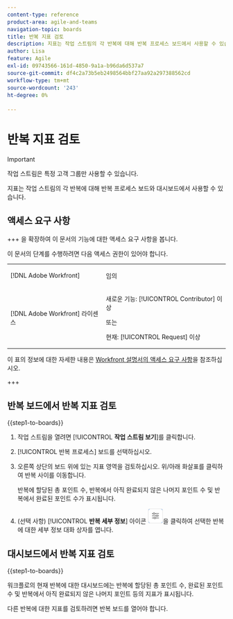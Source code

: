 ```yaml
---
content-type: reference
product-area: agile-and-teams
navigation-topic: boards
title: 반복 지표 검토
description: 지표는 작업 스트림의 각 반복에 대해 반복 프로세스 보드에서 사용할 수 있습니다.
author: Lisa
feature: Agile
exl-id: 09743566-161d-4850-9a1a-b96da6d537a7
source-git-commit: df4c2a73b5eb2498564bbf27aa92a297388562cd
workflow-type: tm+mt
source-wordcount: '243'
ht-degree: 0%

---
```


# 반복 지표 검토

>[!IMPORTANT]
>
>작업 스트림은 특정 고객 그룹만 사용할 수 있습니다.

지표는 작업 스트림의 각 반복에 대해 반복 프로세스 보드와 대시보드에서 사용할 수 있습니다.

## 액세스 요구 사항

+++ 을 확장하여 이 문서의 기능에 대한 액세스 요구 사항을 봅니다.

이 문서의 단계를 수행하려면 다음 액세스 권한이 있어야 합니다.

<table style="table-layout:auto"> 
 <col> 
 <col> 
 <tbody> 
  <tr> 
   <td role="rowheader">[!DNL Adobe Workfront]</td> 
   <td> <p>임의</p> </td> 
  </tr> 
  <tr> 
   <td role="rowheader">[!DNL Adobe Workfront] 라이센스</td> 
   <td> 
   <p>새로운 기능: [!UICONTROL Contributor] 이상</p> 
   <p>또는</p>
   <p>현재: [!UICONTROL Request] 이상</p>
   </td> 
  </tr> 
 </tbody> 
</table>

이 표의 정보에 대한 자세한 내용은 [Workfront 설명서의 액세스 요구 사항](/help/quicksilver/administration-and-setup/add-users/access-levels-and-object-permissions/access-level-requirements-in-documentation.md)을 참조하십시오.

+++

## 반복 보드에서 반복 지표 검토

{{step1-to-boards}}

1. 작업 스트림을 열려면 [!UICONTROL **작업 스트림 보기**]&#x200B;를 클릭합니다.
1. [!UICONTROL 반복 프로세스] 보드를 선택하십시오.
1. 오른쪽 상단의 보드 위에 있는 지표 영역을 검토하십시오. 위/아래 화살표를 클릭하여 반복 사이를 이동합니다.

   반복에 할당된 총 포인트 수, 반복에서 아직 완료되지 않은 나머지 포인트 수 및 반복에서 완료된 포인트 수가 표시됩니다.

1. (선택 사항) [!UICONTROL **반복 세부 정보**] 아이콘 ![반복 세부 정보](assets/iteration-details-button.png)을 클릭하여 선택한 반복에 대한 세부 정보 대화 상자를 엽니다.

## 대시보드에서 반복 지표 검토

{{step1-to-boards}}

워크플로의 현재 반복에 대한 대시보드에는 반복에 할당된 총 포인트 수, 완료된 포인트 수 및 반복에서 아직 완료되지 않은 나머지 포인트 등의 지표가 표시됩니다.

다른 반복에 대한 지표를 검토하려면 반복 보드를 열어야 합니다.
